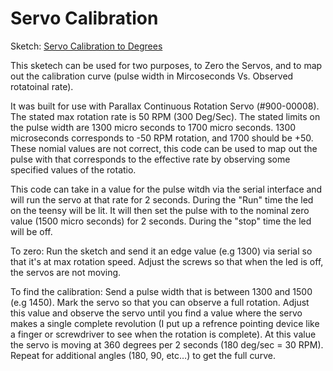 Servo Calibration
====

Sketch: [Servo Calibration to Degrees](https://github.com/ricklon/SelfBalancingBot/tree/master/arduino/ServoCalibratordegree)

This sketech can be used for two purposes, to Zero the Servos, and to map out the calibration curve (pulse width in Mircoseconds Vs. Observed rotatoinal rate).
 
It was built for use with Parallax Continuous Rotation Servo (#900-00008). The stated max rotation rate is 50 RPM (300 Deg/Sec).  The stated limits on the pulse width are 1300 micro seconds to 1700 micro seconds. 1300 microseconds corresponds to -50 RPM rotation, and 1700 should be +50.  These nomial values are not correct, this code can be used to map out the  pulse with that corresponds to the effective rate by observing some specified values of the rotatio.  
 
This code can take in a value for the pulse witdh  via the serial interface and will run the servo at that rate for 2 seconds. During the "Run" time the led on the teensy will be lit. It will then set the pulse with to the nominal zero value (1500 micro seconds) for 2 seconds. During the "stop" time the led will be off.
 
To zero: Run the sketch and send it an edge value (e.g 1300) via serial so that it's at max rotation speed. Adjust the screws so that when the led is off, the servos are not moving.
 
To find the calibration:  Send a pulse width that is between 1300 and 1500 (e.g 1450).  Mark the servo so that you can observe a full rotation. Adjust this value and observe the servo until you find a value where the servo makes a single complete revolution (I put up a refrence pointing device like a finger or screwdriver to see when the rotation is complete).  At this value the servo is moving at 360 degrees per 2 seconds  (180 deg/sec = 30 RPM).  Repeat for additional angles (180, 90, etc…)  to get the full curve.
